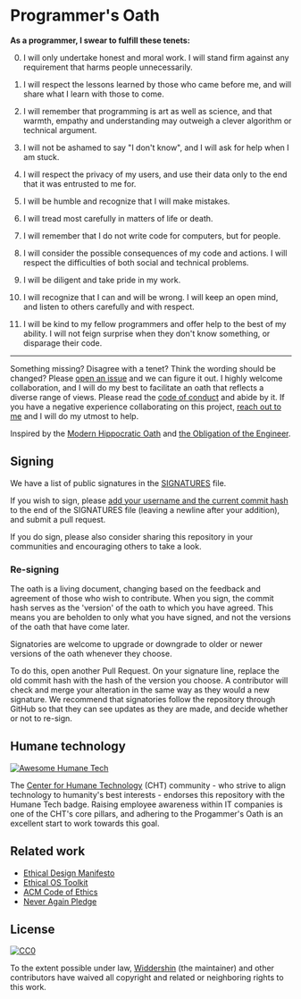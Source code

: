 # Programmer's Oath

**As a programmer, I swear to fulfill these tenets:**

0. I will only undertake honest and moral work. I will stand firm against any requirement that harms people unnecessarily.

1. I will respect the lessons learned by those who came before me, and will share what I learn with those to come.

2. I will remember that programming is art as well as science, and that warmth, empathy and understanding may outweigh a clever algorithm or technical argument.

3. I will not be ashamed to say "I don't know", and I will ask for help when I am stuck.

4. I will respect the privacy of my users, and use their data only to the end that it was entrusted to me for.

5. I will be humble and recognize that I will make mistakes.

6. I will tread most carefully in matters of life or death.

7. I will remember that I do not write code for computers, but for people.

8. I will consider the possible consequences of my code and actions. I will respect the difficulties of both social and technical problems.

9. I will be diligent and take pride in my work.

10. I will recognize that I can and will be wrong. I will keep an open mind, and listen to others carefully and with respect.

11. I will be kind to my fellow programmers and offer help to the best of my ability. I will not feign surprise when they don't know something, or disparage their code.

------

Something missing? Disagree with a tenet? Think the wording should be changed? Please [open an issue](https://github.com/Widdershin/programmers-oath/issues/new) and we can figure it out. I highly welcome collaboration, and I will do my best to facilitate an oath that reflects a diverse range of views. Please read the [code of conduct](https://github.com/Widdershin/programmers-oath/blob/master/CODE_OF_CONDUCT.md) and abide by it. If you have a negative experience collaborating on this project, [reach out to me](mailto:ncwjohnstone@gmail.com) and I will do my utmost to help.

Inspired by the [Modern Hippocratic Oath](https://en.wikipedia.org/wiki/Hippocratic_Oath#Modern_version) and [the Obligation of the Engineer](https://en.wikipedia.org/wiki/Engineer's_Ring#The_Obligation_of_The_Engineer).

## Signing

We have a list of public signatures in the [SIGNATURES](https://github.com/Widdershin/programmers-oath/blob/master/SIGNATURES) file.

If you wish to sign, please [add your username and the current commit hash](https://github.com/Widdershin/programmers-oath/edit/master/SIGNATURES) to the end of the SIGNATURES file (leaving a newline after your addition), and submit a pull request.

If you do sign, please also consider sharing this repository in your communities and encouraging others to take a look.

### Re-signing

The oath is a living document, changing based on the feedback and agreement of those who wish to contribute. When you sign, the commit hash serves as the 'version' of the oath to which you have agreed. This means you are beholden to only what you have signed, and not the versions of the oath that have come later.

Signatories are welcome to upgrade or downgrade to older or newer versions of the oath whenever they choose.

To do this, open another Pull Request. On your signature line, replace the old commit hash with the hash of the version you choose. A contributor will check and merge your alteration in the same way as they would a new signature. We recommend that signatories follow the repository through GitHub so that they can see updates as they are made, and decide whether or not to re-sign.

## Humane technology

[![Awesome Humane Tech](https://raw.githubusercontent.com/humanetech-community/awesome-humane-tech/main/humane-tech-badge.svg?sanitize=true)](https://github.com/humanetech-community/awesome-humane-tech)

The [Center for Humane Technology](https://humanetech.com) (CHT) community - who strive to align technology to humanity's best interests - endorses this repository with the Humane Tech badge. Raising employee awareness within IT companies is one of the CHT's core pillars, and adhering to the Progammer's Oath is an excellent start to work towards this goal.

## Related work

- [Ethical Design Manifesto](https://2017.ind.ie/ethical-design/)
- [Ethical OS Toolkit](https://ethicalos.org/)
- [ACM Code of Ethics](https://ethics.acm.org/)
- [Never Again Pledge](https://neveragain.tech/)

## License

[![CC0](http://i.creativecommons.org/p/zero/1.0/88x31.png)](LICENSE)

To the extent possible under law, [Widdershin](https://github.com/Widdershin) (the maintainer) and other contributors have waived all copyright and related or neighboring rights to this work.
